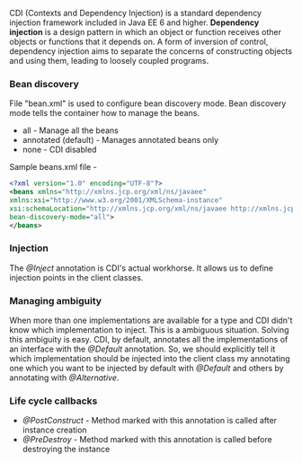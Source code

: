 CDI (Contexts and Dependency Injection) is a standard dependency injection framework included in Java EE 6 and higher. **Dependency injection** is a design pattern in which an object or function receives other objects or functions that it depends on. A form of inversion of control, dependency injection aims to separate the concerns of constructing objects and using them, leading to loosely coupled programs.

### Bean discovery

File "bean.xml" is used to configure bean discovery mode. Bean discovery mode tells the container how to manage the beans.
- all - Manage all the beans
- annotated (default) - Manages annotated beans only
- none - CDI disabled

Sample beans.xml file -
``` xml
<?xml version="1.0" encoding="UTF-8"?>
<beans xmlns="http://xmlns.jcp.org/xml/ns/javaee"
xmlns:xsi="http://www.w3.org/2001/XMLSchema-instance"
xsi:schemaLocation="http://xmlns.jcp.org/xml/ns/javaee http://xmlns.jcp.org/xml/ns/javaee/beans_1_1.xsd"
bean-discovery-mode="all">
</beans>
```

### Injection

The _@Inject_ annotation is CDI's actual workhorse. It allows us to define injection points in the client classes.

### Managing ambiguity

When more than one implementations are available for a type and CDI didn't know which implementation to inject. This is  a ambiguous situation. Solving this ambiguity is easy. CDI, by default, annotates all the implementations of an interface with the _@Default_ annotation. So, we should explicitly tell it which implementation should be injected into the client class my annotating one which you want to be injected by default with _@Default_ and others by annotating with _@Alternative_.

### Life cycle callbacks

- *@PostConstruct* - Method marked with this annotation is called after instance creation
- *@PreDestroy* - Method marked with this annotation is called before destroying the instance


